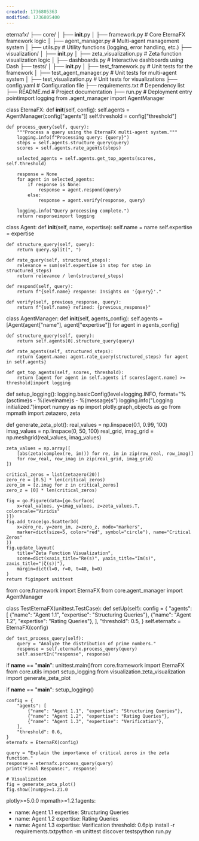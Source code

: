 ```yaml
---
created: 1736805363
modified: 1736805400
---
```


eternafx/
├── core/
│   ├── __init__.py
│   ├── framework.py              # Core EternaFX framework logic
│   ├── agent_manager.py          # Multi-agent management system
│   ├── utils.py                  # Utility functions (logging, error handling, etc.)
├── visualization/
│   ├── __init__.py
│   ├── zeta_visualization.py     # Zeta function visualization logic
│   ├── dashboards.py             # Interactive dashboards using Dash
├── tests/
│   ├── __init__.py
│   ├── test_framework.py         # Unit tests for the framework
│   ├── test_agent_manager.py     # Unit tests for multi-agent system
│   ├── test_visualization.py     # Unit tests for visualizations
├── config.yaml                   # Configuration file
├── requirements.txt              # Dependency list
├── README.md                     # Project documentation
├── run.py                        # Deployment entry pointimport logging
from .agent_manager import AgentManager

class EternaFX:
    def __init__(self, config):
        self.agents = AgentManager(config["agents"])
        self.threshold = config["threshold"]

    def process_query(self, query):
        """Process a query using the EternaFX multi-agent system."""
        logging.info(f"Processing query: {query}")
        steps = self.agents.structure_query(query)
        scores = self.agents.rate_agents(steps)

        selected_agents = self.agents.get_top_agents(scores, self.threshold)

        response = None
        for agent in selected_agents:
            if response is None:
                response = agent.respond(query)
            else:
                response = agent.verify(response, query)

        logging.info("Query processing complete.")
        return responseimport logging

class Agent:
    def __init__(self, name, expertise):
        self.name = name
        self.expertise = expertise

    def structure_query(self, query):
        return query.split(", ")

    def rate_query(self, structured_steps):
        relevance = sum(self.expertise in step for step in structured_steps)
        return relevance / len(structured_steps)

    def respond(self, query):
        return f"{self.name} response: Insights on '{query}'."

    def verify(self, previous_response, query):
        return f"{self.name} refined: {previous_response}"

class AgentManager:
    def __init__(self, agents_config):
        self.agents = [Agent(agent["name"], agent["expertise"]) for agent in agents_config]

    def structure_query(self, query):
        return self.agents[0].structure_query(query)

    def rate_agents(self, structured_steps):
        return {agent.name: agent.rate_query(structured_steps) for agent in self.agents}

    def get_top_agents(self, scores, threshold):
        return [agent for agent in self.agents if scores[agent.name] >= threshold]import logging

def setup_logging():
    logging.basicConfig(level=logging.INFO, format="%(asctime)s - %(levelname)s - %(message)s")
    logging.info("Logging initialized.")import numpy as np
import plotly.graph_objects as go
from mpmath import zetazero, zeta

def generate_zeta_plot():
    real_values = np.linspace(0.1, 0.99, 100)
    imag_values = np.linspace(0, 50, 100)
    real_grid, imag_grid = np.meshgrid(real_values, imag_values)

    zeta_values = np.array([
        [abs(zeta(complex(re, im))) for re, im in zip(row_real, row_imag)]
        for row_real, row_imag in zip(real_grid, imag_grid)
    ])

    critical_zeros = list(zetazero(20))
    zero_re = [0.5] * len(critical_zeros)
    zero_im = [z.imag for z in critical_zeros]
    zero_z = [0] * len(critical_zeros)

    fig = go.Figure(data=[go.Surface(
        x=real_values, y=imag_values, z=zeta_values.T, colorscale="Viridis"
    )])
    fig.add_trace(go.Scatter3d(
        x=zero_re, y=zero_im, z=zero_z, mode="markers",
        marker=dict(size=5, color="red", symbol="circle"), name="Critical Zeros"
    ))
    fig.update_layout(
        title="Zeta Function Visualization",
        scene=dict(xaxis_title="Re(s)", yaxis_title="Im(s)", zaxis_title="|ζ(s)|"),
        margin=dict(l=0, r=0, t=40, b=0)
    )
    return figimport unittest
from core.framework import EternaFX
from core.agent_manager import AgentManager

class TestEternaFX(unittest.TestCase):
    def setUp(self):
        config = {
            "agents": [
                {"name": "Agent 1.1", "expertise": "Structuring Queries"},
                {"name": "Agent 1.2", "expertise": "Rating Queries"},
            ],
            "threshold": 0.5,
        }
        self.eternafx = EternaFX(config)

    def test_process_query(self):
        query = "Analyze the distribution of prime numbers."
        response = self.eternafx.process_query(query)
        self.assertIn("response", response)

if __name__ == "__main__":
    unittest.main()from core.framework import EternaFX
from core.utils import setup_logging
from visualization.zeta_visualization import generate_zeta_plot

if __name__ == "__main__":
    setup_logging()

    config = {
        "agents": [
            {"name": "Agent 1.1", "expertise": "Structuring Queries"},
            {"name": "Agent 1.2", "expertise": "Rating Queries"},
            {"name": "Agent 1.3", "expertise": "Verification"},
        ],
        "threshold": 0.6,
    }
    eternafx = EternaFX(config)

    query = "Explain the importance of critical zeros in the zeta function."
    response = eternafx.process_query(query)
    print("Final Response:", response)

    # Visualization
    fig = generate_zeta_plot()
    fig.show()numpy>=1.21.0
plotly>=5.0.0
mpmath>=1.2.1agents:
  - name: Agent 1.1
    expertise: Structuring Queries
  - name: Agent 1.2
    expertise: Rating Queries
  - name: Agent 1.3
    expertise: Verification
threshold: 0.6pip install -r requirements.txtpython -m unittest discover testspython run.py
